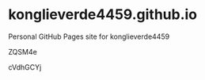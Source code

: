 # konglieverde4459.github.io
Personal GitHub Pages site for konglieverde4459






















ZQSM4e

cVdhGCYj
